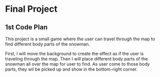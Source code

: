 # Final Project

## 1st Code Plan

This project is a small game where the user can travel through the map to find different body parts of the snowman.

First, I will move the background to create the effect as if the user is traveling through the map. Then I will place different body parts of the snowman all over the map for user to find. As user come to those body parts, they wil be picked up and show in the bottom-right corner.